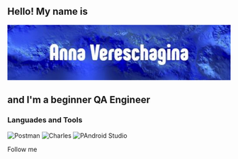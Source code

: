 ## Hello! My name is
![Header](https://github.com/AnnaVeresch/annaveresch/blob/main/assets/collage.jpg)

## and I'm a beginner QA Engineer

### Languades and Tools
![Postman](https://img.shields.io/badge/-Postman-191970?style=for-the-badge&logo=postman&logoColor=FF4500)
![Charles](https://img.shields.io/badge/-Charles-191970?style=for-the-badge&logo=charles&logoColor=FFFFFF)
![PAndroid Studio](https://img.shields.io/badge/-Android_Studio-191970?style=for-the-badge&logo=androidstudio&logoColor=008000)


Follow me